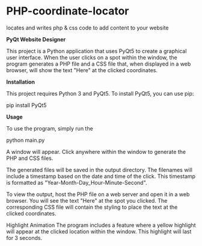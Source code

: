 # PHP-coordinate-locator
locates and writes php &amp; css code to add content to your website

**PyQt Website Designer**

This project is a Python application that uses PyQt5 to create a graphical user interface. When the user clicks on a spot within the window, the program generates a PHP file and a CSS file that, when displayed in a web browser, will show the text "Here" at the clicked coordinates.

**Installation**

This project requires Python 3 and PyQt5. To install PyQt5, you can use pip:

pip install PyQt5

**Usage**

To use the program, simply run the 

python main.py


A window will appear. Click anywhere within the window to generate the PHP and CSS files.

The generated files will be saved in the output directory. The filenames will include a timestamp based on the date and time of the click. This timestamp is formatted as "Year-Month-Day_Hour-Minute-Second".

To view the output, host the PHP file on a web server and open it in a web browser. You will see the text "Here" at the spot you clicked. The corresponding CSS file will contain the styling to place the text at the clicked coordinates.

Highlight Animation
The program includes a feature where a yellow highlight will appear at the clicked location within the window. This highlight will last for 3 seconds.
